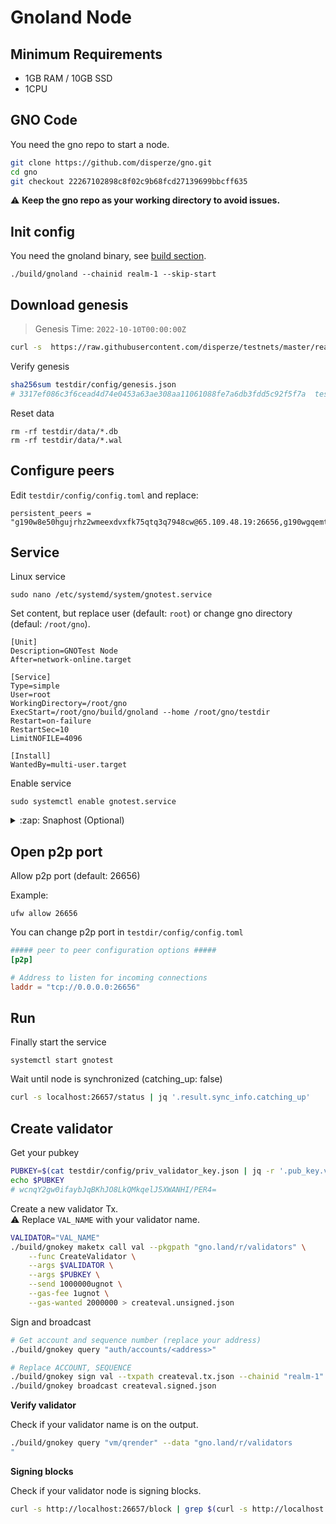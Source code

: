 # Gnoland Node

## Minimum Requirements

- 1GB RAM / 10GB SSD
- 1CPU

## GNO Code

You need the gno repo to start a node.
```sh
git clone https://github.com/disperze/gno.git
cd gno
git checkout 22267102898c8f02c9b68fcd27139699bbcff635
```

:warning: **Keep the gno repo as your working directory to avoid issues.**

## Init config

You need the gnoland binary, see [build section](./BUILD.md).
```
./build/gnoland --chainid realm-1 --skip-start
```

## Download genesis
> Genesis Time: `2022-10-10T00:00:00Z`

```sh
curl -s  https://raw.githubusercontent.com/disperze/testnets/master/realm-1/genesis.json > testdir/config/genesis.json
```

Verify genesis
```sh
sha256sum testdir/config/genesis.json
# 3317ef086c3f6cead4d74e0453a63ae308aa11061088fe7a6db3fdd5c92f5f7a  testdir/config/genesis.json
```

Reset data
```
rm -rf testdir/data/*.db
rm -rf testdir/data/*.wal
```

## Configure peers

Edit `testdir/config/config.toml` and replace:
```
persistent_peers = "g190w8e50hgujrhz2wmeexdvxfk75qtq3q7948cw@65.109.48.19:26656,g190wgqemt0rs3h8aqm50d2y39re3l3t0rmja5d8@137.184.58.183:26656"
```

## Service
Linux service

```
sudo nano /etc/systemd/system/gnotest.service
```

Set content, but replace user (default: `root`) or change gno directory (defaul: `/root/gno`).
```
[Unit]
Description=GNOTest Node
After=network-online.target

[Service]
Type=simple
User=root
WorkingDirectory=/root/gno
ExecStart=/root/gno/build/gnoland --home /root/gno/testdir
Restart=on-failure
RestartSec=10
LimitNOFILE=4096

[Install]
WantedBy=multi-user.target
```

Enable service
```
sudo systemctl enable gnotest.service
```
<details>
  <summary>:zap: Snaphost (Optional)</summary>

  Date: `Tue 11 Oct 2022 04:00:00 AM UTC`    
  Size: 27M    
    
  ```sh
  curl -LOJ http://137.184.58.183:8000/20221011_0400.tar.gz?download=true
  tar -xf 20221011_0400.tar.gz -C testdir

  ```
</details>


## Open p2p port
Allow p2p port (default: 26656)

Example:
```
ufw allow 26656
```

You can change p2p port in `testdir/config/config.toml`  
```toml
##### peer to peer configuration options #####
[p2p]

# Address to listen for incoming connections
laddr = "tcp://0.0.0.0:26656"
```

## Run

Finally start the service
```
systemctl start gnotest
```

Wait until node is synchronized (catching_up: false)
```sh
curl -s localhost:26657/status | jq '.result.sync_info.catching_up'
```

## Create validator

Get your pubkey
```sh
PUBKEY=$(cat testdir/config/priv_validator_key.json | jq -r '.pub_key.value')
echo $PUBKEY
# wcnqY2gw0ifaybJqBKhJO8LkQMkqelJ5XWANHI/PER4=
```

Create a new validator Tx.   
:warning: Replace `VAL_NAME` with your validator name. 
```sh
VALIDATOR="VAL_NAME"
./build/gnokey maketx call val --pkgpath "gno.land/r/validators" \
    --func CreateValidator \
    --args $VALIDATOR \
    --args $PUBKEY \
    --send 1000000ugnot \
    --gas-fee 1ugnot \
    --gas-wanted 2000000 > createval.unsigned.json
```

Sign and broadcast
```sh
# Get account and sequence number (replace your address)
./build/gnokey query "auth/accounts/<address>"

# Replace ACCOUNT, SEQUENCE
./build/gnokey sign val --txpath createval.tx.json --chainid "realm-1" --number <ACCOUNT> --sequence <SEQUENCE> > createval.signed.json
./build/gnokey broadcast createval.signed.json
```

**Verify validator**

Check if your validator name is on the output.
```sh
./build/gnokey query "vm/qrender" --data "gno.land/r/validators
"

```

**Signing blocks**

Check if your validator node is signing blocks.

```sh
curl -s http://localhost:26657/block | grep $(curl -s http://localhost:26657/status | jq -r '.result.validator_info.address')

```

